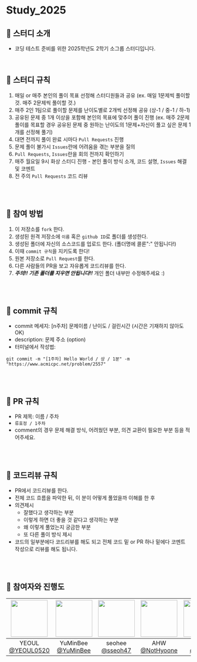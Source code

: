 # Study_2025
## 📌 스터디 소개

- 코딩 테스트 준비를 위한 2025학년도 2학기 소그룹 스터디입니다.

<br>

## 📌 스터디 규칙

1. 매일 or 매주 본인의 풀이 목표 선정해 스터디원들과 공유 (ex. 매일 1문제씩 풀이할 것. 매주 2문제씩 풀이할 것.)
2. 매주 2인 1팀으로 풀이할 문제를 난이도별로 2개씩 선정해 공유 (상-1 / 중-1 / 하-1)
3. 공유된 문제 중 1개 이상을 포함해 본인의 목표에 맞추어 풀이 진행 (ex. 매주 2문제 풀이를 목표할 경우 공유된 문제 중 원하는 난이도의 1문제+자신이 풀고 싶은 문제 1개를 선정해 풀기)
4. 대면 전까지 풀이 완료 시마다 `Pull Requests` 진행
5. 문제 풀이 불가시 `Issues`란에 어려움을 겪는 부분을 질의
6. `Pull Requests`, `Issues`란을 회의 전까지 확인하기
7. 매주 월요일 9시 화상 스터디 진행 - 본인 풀이 방식 소개, 코드 설명, `Issues` 해결 및 코멘트
8. 전 주의 `Pull Requests` 코드 리뷰

<br />
<br />

## 📌 참여 방법
1. 이 저장소를 `fork` 한다.
2. 생성된 원격 저장소에 `이름` 혹은 `github ID`로 폴더를 생성한다.
3. 생성된 폴더에 자신의 소스코드를 업로드 한다. (폴더명에 콜론":" 안됩니다!)
4. 이때 `commit 규칙`을 지키도록 한다!
5. 원본 저장소로 `Pull Request`를 한다.
6. 다른 사람들의 PR을 보고 자유롭게 코드리뷰를 한다.
7. ***주의!! 기존 폴더를 지우면 안됩니다!!*** 개인 폴더 내부만 수정해주세요 :)

<br />
<br />

## 📌 commit 규칙
- commit 메세지: [n주차] 문제이름 / 난이도 / 걸린시간 (시간은 기재하지 않아도 OK)
- description: 문제 주소 (option)
- 터미널에서 작성법: 
```
git commit -m "[1주차] Hello World / 상 / 1분" -m "https://www.acmicpc.net/problem/2557"
```

<br />
<br />

## 📌 PR 규칙
- PR 제목: 이름 / 주차
-  ```류효정 / 1주차```
-  comment의 경우 문제 해결 방식, 어려웠던 부분, 의견 교환이 필요한 부분 등을 적어주세요.

<br />
<br />

## 📌 코드리뷰 규칙
- PR에서 코드리뷰를 한다.
- 전체 코드 흐름을 파악한 뒤, 이 분이 어떻게 풀었을까 이해를 한 후 
- 의견제시
  -   잘했다고 생각하는 부분
  -   이렇게 하면 더 좋을 것 같다고 생각하는 부분
  -   왜 이렇게 풀었는지 궁금한 부분
  -   또 다른 풀이 방식 제시
- 코드의 일부분에다 코드리뷰를 해도 되고 전체 코드 밑 or PR 하나 밑에다 코멘트 작성으로 리뷰를 해도 됩니다.

<br />
<br />

## 📌 참여자와 진행도
|<img src="https://avatars.githubusercontent.com/u/92625845?v=4" width="100" height="100"/>|<img src="https://avatars.githubusercontent.com/u/211655416?v=4" width="100" height="100"/>|<img src="https://avatars.githubusercontent.com/u/108114351?v=4" width="100" height="100"/>|<img src="https://avatars.githubusercontent.com/u/153744936?v=4" width="100" height="100"/>|<img src="https://avatars.githubusercontent.com/u/118596886?v=4" width="100" height="100"/>|<img src="https://avatars.githubusercontent.com/u/204812467?v=4" width="100" height="100"/>|<img src="https://avatars.githubusercontent.com/u/182756186?v=4" width="100" height="100"/>|
|:-:|:-:|:-:|:-:|:-:|:-:|:-:|
|YEOUL<br/>[@YEOUL0520](https://github.com/YEOUL0520)|YuMinBee<br/>[@YuMinBee](https://github.com/YuMinBee)|seohee<br/>[@sseoh47](https://github.com/sseoh47)|AHW<br/>[@NotHyoone](https://github.com/NotHyoone)|Hyelim<br/>[@hyellm](https://github.com/hyellm)|HayCho<br/>[@haycho33](https://github.com/haycho33)|Owhat<br/>[@owhat02](https://github.com/owhat02)|

